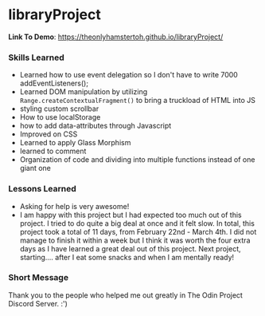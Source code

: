 # libraryProject
**Link To Demo**: https://theonlyhamstertoh.github.io/libraryProject/ 

### Skills Learned ###
* Learned how to use event delegation so I don't have to write 7000 addEventListeners();
* Learned DOM manipulation by utilizing ```Range.createContextualFragment()``` to bring a truckload of HTML into JS 
* styling custom scrollbar
* How to use localStorage
* how to add data-attributes through Javascript
* Improved on CSS
* Learned to apply Glass Morphism
* learned to comment 
* Organization of code and dividing into multiple functions instead of one giant one

### Lessons Learned ###
* Asking for help is very awesome!
* I am happy with this project but I had expected too much out of this project. I tried to do quite a big deal at once and it felt slow. In total, this project took a total of 11 days, from February 22nd - March 4th. I did not manage to finish it within a week but I think it was worth the four extra days as I have learned a great deal out of this project. Next project, starting.... after I eat some snacks and when I am mentally ready!

### Short Message ###
Thank you to the people who helped me out greatly in The Odin Project Discord Server. :')
